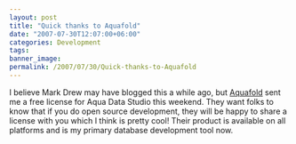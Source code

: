 ```yaml
---
layout: post
title: "Quick thanks to Aquafold"
date: "2007-07-30T12:07:00+06:00"
categories: Development 
tags: 
banner_image: 
permalink: /2007/07/30/Quick-thanks-to-Aquafold
---
```


I believe Mark Drew may have blogged this a while ago, but <a href="http://www.aquafold.com/">Aquafold</a> sent me a free license for Aqua Data Studio this weekend. They want folks to know that if you do open source development, they will be happy to share a license with you which I think is pretty cool! Their product is available on all platforms and is my primary database development tool now.